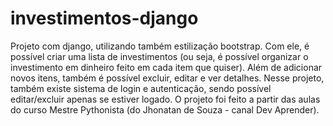 # investimentos-django
Projeto com django, utilizando também estilização bootstrap. Com ele, é possível criar uma lista de investimentos (ou seja, é possível organizar o investimento em dinheiro feito em cada item que quiser). Além de adicionar novos itens, também é possível excluir, editar e ver detalhes. Nesse projeto, também existe sistema de login e autenticação, sendo possível editar/excluir apenas se estiver logado.
O projeto foi feito a partir das aulas do curso Mestre Pythonista (do Jhonatan de Souza - canal Dev Aprender).
